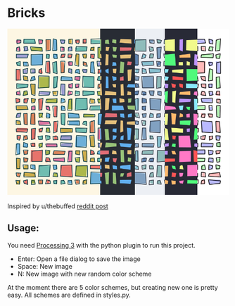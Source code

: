 # Bricks
![screenshot](screenshot.png)

Inspired by u/thebuffed [reddit post](https://www.reddit.com/r/generative/comments/g5low4/offset_quads/)

## Usage:
You need [Processing 3](https://processing.org/download/) with the python plugin to run this project.
* Enter: Open a file dialog to save the image
* Space: New image
* N: New image with new random color scheme


At the moment there are 5 color schemes, but creating new one is pretty easy. All schemes are defined in styles.py.
